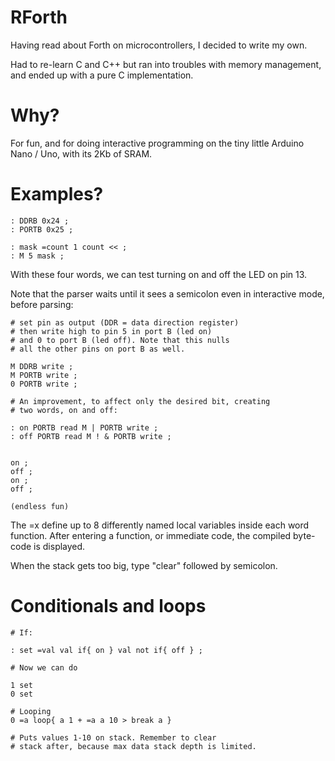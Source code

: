 # RForth

Having read about Forth on microcontrollers, I decided to write my own.

Had to re-learn C and C++ but ran into troubles with memory management, and
ended up with a pure C implementation. 

# Why?

For fun, and for doing interactive programming on the tiny little Arduino
Nano / Uno, with its 2Kb of SRAM. 

# Examples?

```
: DDRB 0x24 ;
: PORTB 0x25 ;

: mask =count 1 count << ;
: M 5 mask ;

```

With these four words, we can test turning on and off the LED on pin 13.

Note that the parser waits until it sees a semicolon even in interactive mode,
before parsing:

```
# set pin as output (DDR = data direction register)
# then write high to pin 5 in port B (led on)
# and 0 to port B (led off). Note that this nulls
# all the other pins on port B as well.

M DDRB write ;  
M PORTB write ; 
0 PORTB write ; 

# An improvement, to affect only the desired bit, creating
# two words, on and off:

: on PORTB read M | PORTB write ;
: off PORTB read M ! & PORTB write ;


on ;
off ;
on ;
off ;

(endless fun)

```

The =x define up to 8 differently named local variables inside 
each word function. After entering a function, or immediate code, 
the compiled byte-code is displayed.

When the stack gets too big, type "clear" followed by semicolon.

# Conditionals and loops

```
# If: 

: set =val val if{ on } val not if{ off } ;

# Now we can do

1 set
0 set

# Looping
0 =a loop{ a 1 + =a a 10 > break a }

# Puts values 1-10 on stack. Remember to clear
# stack after, because max data stack depth is limited.

```

